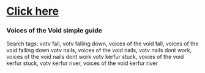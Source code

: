 # [Click here](https://static2949.github.io/votv-help/)


### Voices of the Void simple guide
Search tags:
votv fall, votv falling down, voices of the void fall, voices of the void falling down
votv nails, voices of the void nails, votv nails dont work, voices of the void nails dont work
votv kerfur stuck, voices of the void kerfur stuck, votv kerfur river, voices of the void kerfur river
